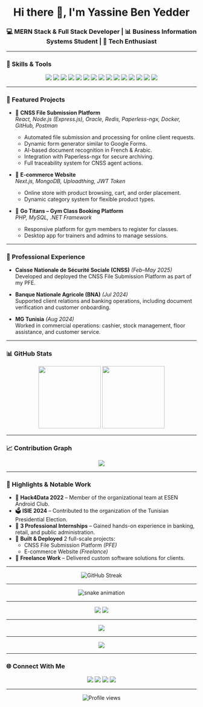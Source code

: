 <h1 align="center">Hi there 👋, I'm Yassine Ben Yedder</h1>
<h3 align="center">💻 MERN Stack & Full Stack Developer | 📊 Business Information Systems Student | 🚀 Tech Enthusiast</h3>

---

### 🚀 Skills & Tools  
<p align="center">
  <img src="https://img.shields.io/badge/JavaScript-F7DF1E?style=for-the-badge&logo=javascript&logoColor=000" />
  <img src="https://img.shields.io/badge/TypeScript-3178C6?style=for-the-badge&logo=typescript&logoColor=white" />
  <img src="https://img.shields.io/badge/React-20232A?style=for-the-badge&logo=react&logoColor=61DAFB" />
  <img src="https://img.shields.io/badge/Next.js-000000?style=for-the-badge&logo=next.js&logoColor=white" />
  <img src="https://img.shields.io/badge/Node.js-339933?style=for-the-badge&logo=node.js&logoColor=white" />
  <img src="https://img.shields.io/badge/Express-000000?style=for-the-badge&logo=express&logoColor=white" />
  <img src="https://img.shields.io/badge/PHP-777BB4?style=for-the-badge&logo=php&logoColor=white" />
  <img src="https://img.shields.io/badge/.NET-512BD4?style=for-the-badge&logo=dotnet&logoColor=white" />
  <img src="https://img.shields.io/badge/TailwindCSS-06B6D4?style=for-the-badge&logo=tailwindcss&logoColor=white" />
  <img src="https://img.shields.io/badge/Oracle-F80000?style=for-the-badge&logo=oracle&logoColor=white" />
  <img src="https://img.shields.io/badge/MySQL-4479A1?style=for-the-badge&logo=mysql&logoColor=white" />
  <img src="https://img.shields.io/badge/MongoDB-47A248?style=for-the-badge&logo=mongodb&logoColor=white" />
  <img src="https://img.shields.io/badge/PLSQL-336791?style=for-the-badge&logo=oracle&logoColor=white" />
  <img src="https://img.shields.io/badge/Docker-2496ED?style=for-the-badge&logo=docker&logoColor=white" />
  <img src="https://img.shields.io/badge/Postman-FF6C37?style=for-the-badge&logo=postman&logoColor=white" />
</p>

---

### 📂 Featured Projects  

- 📌 **CNSS File Submission Platform**  
  *React, Node.js (Express.js), Oracle, Redis, Paperless-ngx, Docker, GitHub, Postman*  
  - Automated file submission and processing for online client requests.  
  - Dynamic form generator similar to Google Forms.  
  - AI-based document recognition in French & Arabic.  
  - Integration with Paperless-ngx for secure archiving.  
  - Full traceability system for CNSS agent actions.

- 📌 **E-commerce Website**  
  *Next.js, MongoDB, Uploadthing, JWT Token*  
  - Online store with product browsing, cart, and order placement.  
  - Dynamic category system for flexible product types.

- 📌 **Go Titans – Gym Class Booking Platform**  
  *PHP, MySQL, .NET Framework*  
  - Responsive platform for gym members to register for classes.  
  - Desktop app for trainers and admins to manage sessions.

---

### 💼 Professional Experience  

- **Caisse Nationale de Sécurité Sociale (CNSS)** *(Feb–May 2025)*  
  Developed and deployed the CNSS File Submission Platform as part of my PFE.

- **Banque Nationale Agricole (BNA)** *(Jul 2024)*  
  Supported client relations and banking operations, including document verification and customer onboarding.

- **MG Tunisia** *(Aug 2024)*  
  Worked in commercial operations: cashier, stock management, floor assistance, and customer service.

---

### 📊 GitHub Stats  
<p align="center">
  <img src="https://github-readme-stats.vercel.app/api?username=YassineBenYedder&show_icons=true&theme=tokyonight" height="165" />
  <img src="https://github-readme-stats.vercel.app/api/top-langs/?username=YassineBenYedder&layout=compact&theme=tokyonight" height="165" />
</p>

---

### 📈 Contribution Graph  
<p align="center">
  <img src="https://github-readme-activity-graph.vercel.app/graph?username=YassineBenYedder&theme=tokyo-night" />
</p>

---

### 🌟 Highlights & Notable Work  
- 🥇 **Hack4Data 2022** – Member of the organizational team at ESEN Android Club.  
- 🗳 **ISIE 2024** – Contributed to the organization of the Tunisian Presidential Election.  
- 💼 **3 Professional Internships** – Gained hands-on experience in banking, retail, and public administration.  
- 🚀 **Built & Deployed** 2 full-scale projects:  
  - CNSS File Submission Platform *(PFE)*  
  - E-commerce Website *(Freelance)*
- 📂 **Freelance Work** – Delivered custom software solutions for clients.  

---

<p align="center">
  <img src="https://streak-stats.demolab.com?user=YassineBenYedder&theme=tokyonight&hide_border=true" alt="GitHub Streak" />
</p>

---

<p align="center">
  <img src="https://raw.githubusercontent.com/YassineBenYedder/YassineBenYedder/output/github-contribution-grid-snake.svg" alt="snake animation" />
</p>

---

<p align="center">
  <img src="https://github-profile-summary-cards.vercel.app/api/cards/repos-per-language?username=YassineBenYedder&theme=tokyonight" />
  <img src="https://github-profile-summary-cards.vercel.app/api/cards/most-commit-language?username=YassineBenYedder&theme=tokyonight" />
</p>

---

<p align="center">
  <img src="https://github-profile-summary-cards.vercel.app/api/cards/profile-details?username=YassineBenYedder&theme=tokyonight" />
</p>

---

<p align="center">
  <img src="https://profile-counter.glitch.me/YassineBenYedder/count.svg" />
</p>

---

### 🌐 Connect With Me  
<p align="center">
  <a href="mailto:benyedderyassin7@gmail.com"><img src="https://img.shields.io/badge/Email-D14836?style=for-the-badge&logo=gmail&logoColor=white"></a>
  <a href="https://www.linkedin.com/in/yassin-ben-yedder/"><img src="https://img.shields.io/badge/LinkedIn-0077B5?style=for-the-badge&logo=linkedin&logoColor=white"></a>
  <a href="https://yassinebenyedder.github.io/yassinebenyedder-portfolio/"><img src="https://img.shields.io/badge/Portfolio-000000?style=for-the-badge&logo=react&logoColor=white"></a>
  <a href="https://github.com/YassineBenYedder"><img src="https://img.shields.io/badge/GitHub-100000?style=for-the-badge&logo=github&logoColor=white"></a>
</p>

---

<p align="center"> 
  <img src="https://komarev.com/ghpvc/?username=YassineBenYedder&color=blue&style=flat-square" alt="Profile views" /> 
</p>


